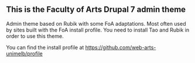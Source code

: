 This is the Faculty of Arts Drupal 7 admin theme
------------------------------------------------

Admin theme based on Rubik with some FoA adaptations. Most often used by sites
built with the FoA install profile. You need to install Tao and Rubik in order
to use this theme.

You can find the install profile at https://github.com/web-arts-unimelb/profile

